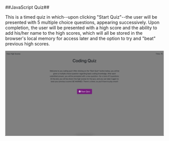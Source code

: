 ##JavaScript Quiz##

This is a timed quiz in which--upon clicking "Start Quiz"--the user will be presented with 5 multiple choice questions, appearing successively. Upon completion, the user will be presented with a high score and the ability to add his/her name to the high scores, which will all be stored in the browser's local memory for access later and the option to try and "beat" previous high scores.

![WHat is this](AppScreenShot.png)